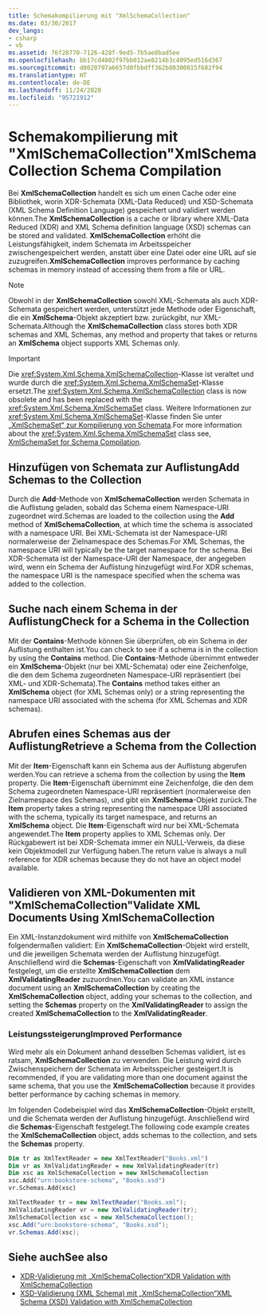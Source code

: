 ```yaml
---
title: Schemakompilierung mit "XmlSchemaCollection"
ms.date: 03/30/2017
dev_langs:
- csharp
- vb
ms.assetid: 76f28770-7126-428f-9ed5-7b5ae8bad5ee
ms.openlocfilehash: bb17cd4802f97bb012ae8214b3c4095ed516d367
ms.sourcegitcommit: d8020797a6657d0fbbdff362b80300815f682f94
ms.translationtype: HT
ms.contentlocale: de-DE
ms.lasthandoff: 11/24/2020
ms.locfileid: "95721912"
---
```

# <a name="xmlschemacollection-schema-compilation"></a><span data-ttu-id="ec968-102">Schemakompilierung mit "XmlSchemaCollection"</span><span class="sxs-lookup"><span data-stu-id="ec968-102">XmlSchemaCollection Schema Compilation</span></span>

<span data-ttu-id="ec968-103">Bei **XmlSchemaCollection** handelt es sich um einen Cache oder eine Bibliothek, worin XDR-Schemata (XML-Data Reduced) und XSD-Schemata (XML Schema Definition Language) gespeichert und validiert werden können.</span><span class="sxs-lookup"><span data-stu-id="ec968-103">The **XmlSchemaCollection** is a cache or library where XML-Data Reduced (XDR) and XML Schema definition language (XSD) schemas can be stored and validated.</span></span> <span data-ttu-id="ec968-104">**XmlSchemaCollection** erhöht die Leistungsfähigkeit, indem Schemata im Arbeitsspeicher zwischengespeichert werden, anstatt über eine Datei oder eine URL auf sie zuzugreifen.</span><span class="sxs-lookup"><span data-stu-id="ec968-104">**XmlSchemaCollection** improves performance by caching schemas in memory instead of accessing them from a file or URL.</span></span>  
  
> [!NOTE]
> <span data-ttu-id="ec968-105">Obwohl in der **XmlSchemaCollection** sowohl XML-Schemata als auch XDR-Schemata gespeichert werden, unterstützt jede Methode oder Eigenschaft, die ein **XmlSchema**-Objekt akzeptiert bzw. zurückgibt, nur XML-Schemata.</span><span class="sxs-lookup"><span data-stu-id="ec968-105">Although the **XmlSchemaCollection** class stores both XDR schemas and XML Schemas, any method and property that takes or returns an **XmlSchema** object supports XML Schemas only.</span></span>  
  
> [!IMPORTANT]
> <span data-ttu-id="ec968-106">Die <xref:System.Xml.Schema.XmlSchemaCollection>-Klasse ist veraltet und wurde durch die <xref:System.Xml.Schema.XmlSchemaSet>-Klasse ersetzt.</span><span class="sxs-lookup"><span data-stu-id="ec968-106">The <xref:System.Xml.Schema.XmlSchemaCollection> class is now obsolete and has been replaced with the <xref:System.Xml.Schema.XmlSchemaSet> class.</span></span> <span data-ttu-id="ec968-107">Weitere Informationen zur <xref:System.Xml.Schema.XmlSchemaSet>-Klasse finden Sie unter [„XmlSchemaSet“ zur Kompilierung von Schemata](xmlschemaset-for-schema-compilation.md).</span><span class="sxs-lookup"><span data-stu-id="ec968-107">For more information about the <xref:System.Xml.Schema.XmlSchemaSet> class see, [XmlSchemaSet for Schema Compilation](xmlschemaset-for-schema-compilation.md).</span></span>  
  
## <a name="add-schemas-to-the-collection"></a><span data-ttu-id="ec968-108">Hinzufügen von Schemata zur Auflistung</span><span class="sxs-lookup"><span data-stu-id="ec968-108">Add Schemas to the Collection</span></span>  

 <span data-ttu-id="ec968-109">Durch die **Add**-Methode von **XmlSchemaCollection** werden Schemata in die Auflistung geladen, sobald das Schema einem Namespace-URI zugeordnet wird.</span><span class="sxs-lookup"><span data-stu-id="ec968-109">Schemas are loaded to the collection using the **Add** method of **XmlSchemaCollection**, at which time the schema is associated with a namespace URI.</span></span> <span data-ttu-id="ec968-110">Bei XML-Schemata ist der Namespace-URI normalerweise der Zielnamespace des Schemas.</span><span class="sxs-lookup"><span data-stu-id="ec968-110">For XML Schemas, the namespace URI will typically be the target namespace for the schema.</span></span> <span data-ttu-id="ec968-111">Bei XDR-Schemata ist der Namespace-URI der Namespace, der angegeben wird, wenn ein Schema der Auflistung hinzugefügt wird.</span><span class="sxs-lookup"><span data-stu-id="ec968-111">For XDR schemas, the namespace URI is the namespace specified when the schema was added to the collection.</span></span>  
  
## <a name="check-for-a-schema-in-the-collection"></a><span data-ttu-id="ec968-112">Suche nach einem Schema in der Auflistung</span><span class="sxs-lookup"><span data-stu-id="ec968-112">Check for a Schema in the Collection</span></span>  

 <span data-ttu-id="ec968-113">Mit der **Contains**-Methode können Sie überprüfen, ob ein Schema in der Auflistung enthalten ist.</span><span class="sxs-lookup"><span data-stu-id="ec968-113">You can check to see if a schema is in the collection by using the **Contains** method.</span></span> <span data-ttu-id="ec968-114">Die **Contains**-Methode übernimmt entweder ein **XmlSchema**-Objekt (nur bei XML-Schemata) oder eine Zeichenfolge, die den dem Schema zugeordneten Namespace-URI repräsentiert (bei XML- und XDR-Schemata).</span><span class="sxs-lookup"><span data-stu-id="ec968-114">The **Contains** method takes either an **XmlSchema** object (for XML Schemas only) or a string representing the namespace URI associated with the schema (for XML Schemas and XDR schemas).</span></span>  
  
## <a name="retrieve-a-schema-from-the-collection"></a><span data-ttu-id="ec968-115">Abrufen eines Schemas aus der Auflistung</span><span class="sxs-lookup"><span data-stu-id="ec968-115">Retrieve a Schema from the Collection</span></span>  

 <span data-ttu-id="ec968-116">Mit der **Item**-Eigenschaft kann ein Schema aus der Auflistung abgerufen werden.</span><span class="sxs-lookup"><span data-stu-id="ec968-116">You can retrieve a schema from the collection by using the **Item** property.</span></span> <span data-ttu-id="ec968-117">Die **Item**-Eigenschaft übernimmt eine Zeichenfolge, die den dem Schema zugeordneten Namespace-URI repräsentiert (normalerweise den Zielnamespace des Schemas), und gibt ein **XmlSchema**-Objekt zurück.</span><span class="sxs-lookup"><span data-stu-id="ec968-117">The **Item** property takes a string representing the namespace URI associated with the schema, typically its target namespace, and returns an **XmlSchema** object.</span></span> <span data-ttu-id="ec968-118">Die **Item**-Eigenschaft wird nur bei XML-Schemata angewendet.</span><span class="sxs-lookup"><span data-stu-id="ec968-118">The **Item** property applies to XML Schemas only.</span></span> <span data-ttu-id="ec968-119">Der Rückgabewert ist bei XDR-Schemata immer ein NULL-Verweis, da diese kein Objektmodell zur Verfügung haben.</span><span class="sxs-lookup"><span data-stu-id="ec968-119">The return value is always a null reference for XDR schemas because they do not have an object model available.</span></span>  
  
## <a name="validate-xml-documents-using-xmlschemacollection"></a><span data-ttu-id="ec968-120">Validieren von XML-Dokumenten mit "XmlSchemaCollection"</span><span class="sxs-lookup"><span data-stu-id="ec968-120">Validate XML Documents Using XmlSchemaCollection</span></span>  

 <span data-ttu-id="ec968-121">Ein XML-Instanzdokument wird mithilfe von **XmlSchemaCollection** folgendermaßen validiert: Ein **XmlSchemaCollection**-Objekt wird erstellt, und die jeweiligen Schemata werden der Auflistung hinzugefügt. Anschließend wird die **Schemas**-Eigenschaft von **XmlValidatingReader** festgelegt, um die erstellte **XmlSchemaCollection** dem **XmlValidatingReader** zuzuordnen.</span><span class="sxs-lookup"><span data-stu-id="ec968-121">You can validate an XML instance document using an **XmlSchemaCollection** by creating the **XmlSchemaCollection** object, adding your schemas to the collection, and setting the **Schemas** property on the **XmlValidatingReader** to assign the created **XmlSchemaCollection** to the **XmlValidatingReader**.</span></span>  
  
### <a name="improved-performance"></a><span data-ttu-id="ec968-122">Leistungssteigerung</span><span class="sxs-lookup"><span data-stu-id="ec968-122">Improved Performance</span></span>  

 <span data-ttu-id="ec968-123">Wird mehr als ein Dokument anhand desselben Schemas validiert, ist es ratsam, **XmlSchemaCollection** zu verwenden. Die Leistung wird durch Zwischenspeichern der Schemata im Arbeitsspeicher gesteigert.</span><span class="sxs-lookup"><span data-stu-id="ec968-123">It is recommended, if you are validating more than one document against the same schema, that you use the **XmlSchemaCollection** because it provides better performance by caching schemas in memory.</span></span>  
  
 <span data-ttu-id="ec968-124">Im folgenden Codebeispiel wird das **XmlSchemaCollection**-Objekt erstellt, und die Schemata werden der Auflistung hinzugefügt. Anschließend wird die **Schemas**-Eigenschaft festgelegt.</span><span class="sxs-lookup"><span data-stu-id="ec968-124">The following code example creates the **XmlSchemaCollection** object, adds schemas to the collection, and sets the **Schemas** property.</span></span>  
  
```vb  
Dim tr as XmlTextReader = new XmlTextReader("Books.xml")  
Dim vr as XmlValidatingReader = new XmlValidatingReader(tr)  
Dim xsc as XmlSchemaCollection = new XmlSchemaCollection  
xsc.Add("urn:bookstore-schema", "Books.xsd")  
vr.Schemas.Add(xsc)  
```  
  
```csharp  
XmlTextReader tr = new XmlTextReader("Books.xml");  
XmlValidatingReader vr = new XmlValidatingReader(tr);  
XmlSchemaCollection xsc = new XmlSchemaCollection();  
xsc.Add("urn:bookstore-schema", "Books.xsd");
vr.Schemas.Add(xsc);  
```  
  
## <a name="see-also"></a><span data-ttu-id="ec968-125">Siehe auch</span><span class="sxs-lookup"><span data-stu-id="ec968-125">See also</span></span>

- [<span data-ttu-id="ec968-126">XDR-Validierung mit „XmlSchemaCollection“</span><span class="sxs-lookup"><span data-stu-id="ec968-126">XDR Validation with XmlSchemaCollection</span></span>](xdr-validation-with-xmlschemacollection.md)
- [<span data-ttu-id="ec968-127">XSD-Validierung (XML Schema) mit „XmlSchemaCollection“</span><span class="sxs-lookup"><span data-stu-id="ec968-127">XML Schema (XSD) Validation with XmlSchemaCollection</span></span>](xml-schema-xsd-validation-with-xmlschemacollection.md)
